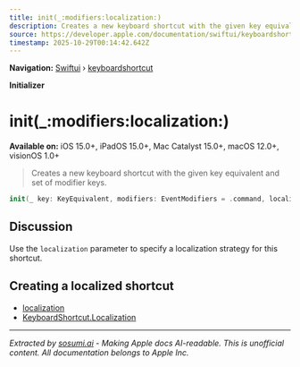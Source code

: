 ```yaml
---
title: init(_:modifiers:localization:)
description: Creates a new keyboard shortcut with the given key equivalent and set of modifier keys.
source: https://developer.apple.com/documentation/swiftui/keyboardshortcut/init(_:modifiers:localization:)
timestamp: 2025-10-29T00:14:42.642Z
---
```


**Navigation:** [Swiftui](/documentation/swiftui) › [keyboardshortcut](/documentation/swiftui/keyboardshortcut)

**Initializer**

# init(_:modifiers:localization:)

**Available on:** iOS 15.0+, iPadOS 15.0+, Mac Catalyst 15.0+, macOS 12.0+, visionOS 1.0+

> Creates a new keyboard shortcut with the given key equivalent and set of modifier keys.

```swift
init(_ key: KeyEquivalent, modifiers: EventModifiers = .command, localization: KeyboardShortcut.Localization)
```

## Discussion

Use the `localization` parameter to specify a localization strategy for this shortcut.

## Creating a localized shortcut

- [localization](/documentation/swiftui/keyboardshortcut/localization-swift.property)
- [KeyboardShortcut.Localization](/documentation/swiftui/keyboardshortcut/localization-swift.struct)

---

*Extracted by [sosumi.ai](https://sosumi.ai) - Making Apple docs AI-readable.*
*This is unofficial content. All documentation belongs to Apple Inc.*
